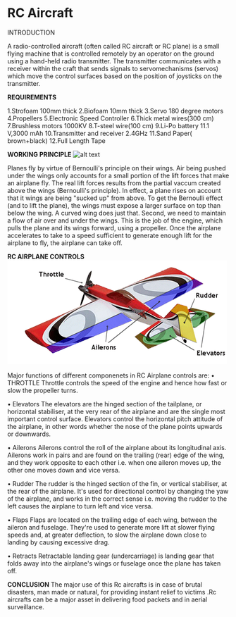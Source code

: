  <h1> RC Aircraft</h1>
INTRODUCTION

A radio-controlled aircraft (often called RC aircraft or RC plane) is a small flying machine that is controlled remotely by an operator on the ground using a hand-held radio transmitter. The transmitter communicates with a receiver within the craft that sends signals to servomechanisms (servos) which move the control surfaces based on the position of joysticks on the transmitter.

**REQUIREMENTS**

1.Strofoam 100mm thick
2.Biofoam 10mm thick
3.Servo 180 degree motors
4.Propellers
5.Electronic Speed Controller
6.Thick metal wires(300 cm)
7.Brushless motors 1000KV
8.T-steel wire(100 cm)
9.Li-Po battery 11.1 V,3000 mAh
10.Transmitter and receiver 2.4GHz 
11.Sand  Paper( brown+black)
12.Full Length Tape

**WORKING PRINCIPLE**
![alt text](
        Projects-Fest-2019/RC-Aircraft/3.webp
      )

Planes fly by virtue of Bernoulli's principle on their wings. Air being pushed under the wings only accounts for a small portion of the lift forces that make an airplane fly. The real lift forces results from the partial vaccum created above the wings (Bernoulli's principle). In effect, a plane rises on account that it wings are being "sucked up" from above.
To get the Bernoulli effect (and to lift the plane), the wings must expose a larger surface on top than below the wing. A curved wing does just that.
Second, we need to maintain a flow of air over and under the wings. This is the job of the engine, which pulls the plane and its wings forward, using a propeller. Once the airplane accelerates to take to a speed sufficient to generate enough lift for the airplane to fly, the airplane can take off.

**RC AIRPLANE CONTROLS**
![alt text](https://raw.githubusercontent.com/01anjali/Projects-Fest-2019/master/RC-Aircraft/1.gif)

Major functions of different componenets in RC Airplane controls are:
•	THROTTLE
Throttle controls the speed of the engine and hence how fast or slow the propeller turns.


•	Elevators
The elevators are the hinged section of the tailplane, or horizontal stabiliser, at the very rear of the airplane and are the single most important control surface. 
Elevators control the horizontal pitch attitude of the airplane, in other words whether the nose of the plane points upwards or downwards.


•	Ailerons
Ailerons control the roll of the airplane about its longitudinal axis.
Ailerons work in pairs and are found on the trailing (rear) edge of the wing, and they work opposite to each other i.e. when one aileron moves up, the other one moves down and vice versa.


•	Rudder
The rudder is the hinged section of the fin, or vertical stabiliser, at the rear of the airplane. 
It's used for directional control by changing the yaw of the airplane, and works in the correct sense i.e. moving the rudder to the left causes the airplane to turn left and vice versa.


•	Flaps
Flaps are located on the trailing edge of each wing, between the aileron and fuselage. They're used to generate more lift at slower flying speeds and, at greater deflection, to slow the airplane down close to landing by causing excessive drag. 


•	Retracts
Retractable landing gear (undercarriage) is landing gear that folds away into the airplane's wings or fuselage once the plane has taken off.


**CONCLUSION**
The major use of this Rc aircrafts is in case of brutal disasters, man made or natural, for providing instant relief to victims .Rc aircrafts can be a major asset in delivering food packets and in aerial surveillance.





